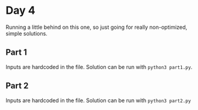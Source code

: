 # Day 4 #

Running a little behind on this one, so just going for really non-optimized, simple solutions.

## Part 1 ##

Inputs are hardcoded in the file.
Solution can be run with `python3 part1.py`.

## Part 2 ##

Inputs are hardcoded in the file.
Solution can be run with `python3 part2.py`
